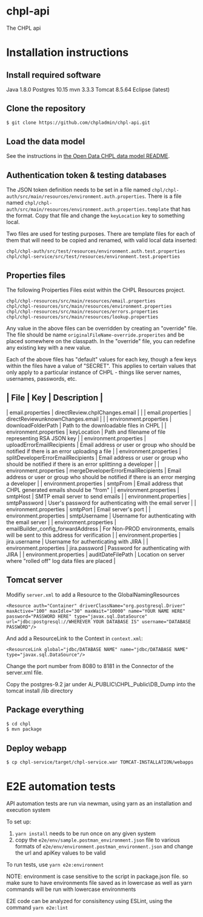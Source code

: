 # chpl-api

The CHPL api

# Installation instructions

## Install required software

Java 1.8.0
Postgres 10.15
mvn 3.3.3
Tomcat 8.5.64
Eclipse (latest)

## Clone the repository

```sh
$ git clone https://github.com/chpladmin/chpl-api.git
```

## Load the data model

See the instructions in [the Open Data CHPL data model README](https://github.com/chpladmin/chpl-data-model/blob/master/README.md).

## Authentication token & testing databases

The JSON token definition needs to be set in a file named `chpl/chpl-auth/src/main/resources/environment.auth.properties`. There is a file named `chpl/chpl-auth/src/main/resources/environment.auth.properties.template` that has the format. Copy that file and change the `keyLocation` key to something local.

Two files are used for testing purposes. There are template files for each of them that will need to be copied and renamed, with valid local data inserted:

```
chpl/chpl-auth/src/test/resources/environment.auth.test.properties
chpl/chpl-service/src/test/resources/environment.test.properties
```

## Properties files

The following Proiperties Files exist within the CHPL Resources project.

```
chpl/chpl-resources/src/main/resources/email.properties
chpl/chpl-resources/src/main/resources/environment.properties
chpl/chpl-resources/src/main/resources/errors.properties
chpl/chpl-resources/src/main/resources/lookup.properties
```
Any value in the above files can be overridden by creating an "override" file.  The file should be name `originalFileName-override.properites` and be placed somewhere on the classpath.  In the "override" file, you can redefine any existing key with a new value.

Each of the above files has "default" values for each key, though a few keys within the files have a value of "SECRET".  This applies to certain values that only apply to a particular instance of CHPL - things like server names, usernames, passwords, etc.

| File                   | Key                                | Description                                                                                       |
-------------------------------------------------------------------------------------------------------------------------------------------------------------------
| email.properties       | directReview.chplChanges.email     |                                                                                                   |
| email.properties       | directReviewunknownChanges.email   |                                                                                                   |
| environment.properties | downloadFolderPath                 | Path to the downloadable files in CHPL                                                            |
| environment.properties | keyLocation                        | Path and filename of file representing RSA JSON key                                               |
| environment.properties | uploadErrorEmailRecipients         | Email address or user or group who should be notified if there is an error uploading a file       |
| environment.properties | splitDeveloperErrorEmailRecipients | Email address or user or group who should be notified if there is an error splittinng a developer |
| environment.properties | mergeDeveloperErrorEmailRecipients | Email address or user or group who should be notified if there is an error merging a developer    |
| environment.properties | smtpFrom                           | Email address that CHPL generated emails should be "from"                                         |
| environment.properties | smtpHost                           | SMTP email server to send emails                                                                  |
| environment.properties | smtpPassword                       | User's password for authenticating with the email server                                          |
| environment.properties | smtpPort                           | Email server's port                                                                               |
| environment.properties | smtpUsername                       | Username for authenticating with the email server                                                 |
| environment.properties | emailBuilder_config_forwardAddress | For Non-PROD environments, emails will be sent to this address for verification                   |
| environment.properties | jira.username                      | Username for authenticating with JIRA                                                             |
| environment.properties | jira.password                      | Password for authenticating with JIRA                                                             |
| environment.properties | auditDateFilePath                  | Location on server where "rolled off" log data files are placed                                   |


## Tomcat server

Modifiy `server.xml` to add a Resource to the GlobalNamingResources

`<Resource auth="Container" driverClassName="org.postgresql.Driver" maxActive="100" maxIdle="30" maxWait="10000" name="YOUR NAME HERE" password="PASSWORD HERE" type="javax.sql.DataSource" url="jdbc:postgresql://WHEREVER YOUR DATABASE IS" username="DATABASE PASSWORD"/>`

And add a ResourceLink to the Context in `context.xml`:

`<ResourceLink global="jdbc/DATABASE NAME" name="jdbc/DATABASE NAME" type="javax.sql.DataSource"/>`

Change the port number from 8080 to 8181 in the Connector of the server.xml file.

Copy the postgres-9.2 jar under Ai_PUBLIC\CHPL_Public\DB_Dump into the tomcat install /lib directory

## Package everything

```sh
$ cd chpl
$ mvn package
```

## Deploy webapp

```sh
$ cp chpl-service/target/chpl-service.war TOMCAT-INSTALLATION/webapps
```

# E2E automation tests

API automation tests are run via newman, using yarn as an installation and execution system

To set up:

1. `yarn install` needs to be run once on any given system
1. copy the `e2e/env/sample.postman_environment.json` file to various formats of `e2e/env/environment.postman_environment.json` and change the url and apiKey values to be valid

To run tests, use `yarn e2e:environment`

NOTE: environment is case sensitive to the script in package.json file. so make sure to have environments file saved as in lowercase as well as yarn commands will be run with lowercase environments

E2E code can be analyzed for consisitency using ESLint, using the command `yarn e2e:lint`
